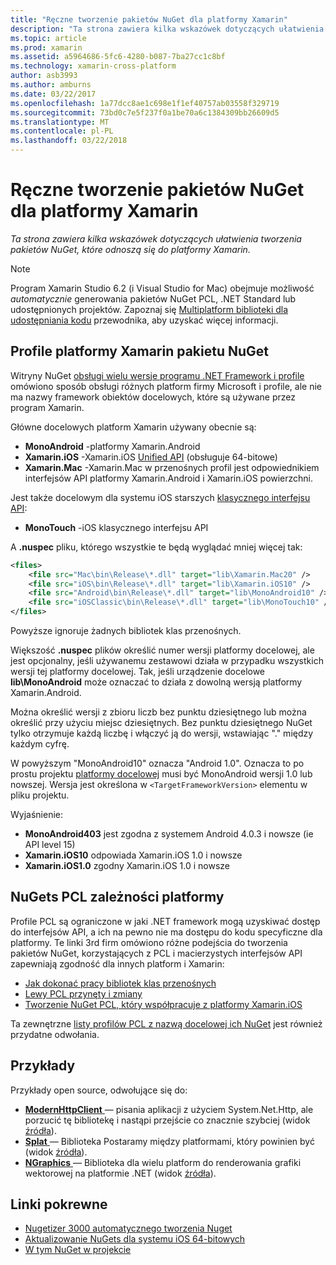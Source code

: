 ```yaml
---
title: "Ręczne tworzenie pakietów NuGet dla platformy Xamarin"
description: "Ta strona zawiera kilka wskazówek dotyczących ułatwienia tworzenia pakietów NuGet, które odnoszą się do platformy Xamarin."
ms.topic: article
ms.prod: xamarin
ms.assetid: a5964686-5fc6-4280-b087-7ba27cc1c8bf
ms.technology: xamarin-cross-platform
author: asb3993
ms.author: amburns
ms.date: 03/22/2017
ms.openlocfilehash: 1a77dcc8ae1c698e1f1ef40757ab03558f329719
ms.sourcegitcommit: 73bd0c7e5f237f0a1be70a6c1384309bb26609d5
ms.translationtype: MT
ms.contentlocale: pl-PL
ms.lasthandoff: 03/22/2018
---
```

# <a name="manually-creating-nuget-packages-for-xamarin"></a>Ręczne tworzenie pakietów NuGet dla platformy Xamarin

_Ta strona zawiera kilka wskazówek dotyczących ułatwienia tworzenia pakietów NuGet, które odnoszą się do platformy Xamarin._

> [!NOTE]
> Program Xamarin Studio 6.2 (i Visual Studio for Mac) obejmuje możliwość _automatycznie_ generowania pakietów NuGet PCL, .NET Standard lub udostępnionych projektów. Zapoznaj się [Multiplatform biblioteki dla udostępniania kodu](~/cross-platform/app-fundamentals/nuget-multiplatform-libraries/index.md) przewodnika, aby uzyskać więcej informacji.

## <a name="nuget-package-xamarin-profiles"></a>Profile platformy Xamarin pakietu NuGet

Witryny NuGet [obsługi wielu wersje programu .NET Framework i profile](https://docs.nuget.org/create/enforced-package-conventions) omówiono sposób obsługi różnych platform firmy Microsoft i profile, ale nie ma nazwy framework obiektów docelowych, które są używane przez program Xamarin.

Główne docelowych platform Xamarin używany obecnie są:

* **MonoAndroid** -platformy Xamarin.Android
* **Xamarin.iOS** -Xamarin.iOS [Unified API](~/cross-platform/macios/unified/index.md) (obsługuje 64-bitowe)
* **Xamarin.Mac** -Xamarin.Mac w przenośnych profil jest odpowiednikiem interfejsów API platformy Xamarin.Android i Xamarin.iOS powierzchni.

Jest także docelowym dla systemu iOS starszych [klasycznego interfejsu API](~/cross-platform/macios/unified/index.md):

* **MonoTouch** -iOS klasycznego interfejsu API

A **.nuspec** pliku, którego wszystkie te będą wyglądać mniej więcej tak:

```xml
<files>
    <file src="Mac\bin\Release\*.dll" target="lib\Xamarin.Mac20" />
    <file src="iOS\bin\Release\*.dll" target="lib\Xamarin.iOS10" />
    <file src="Android\bin\Release\*.dll" target="lib\MonoAndroid10" />
    <file src="iOSClassic\bin\Release\*.dll" target="lib\MonoTouch10" />
</files>
```

Powyższe ignoruje żadnych bibliotek klas przenośnych.

Większość **.nuspec** plików określić numer wersji platformy docelowej, ale jest opcjonalny, jeśli używanemu zestawowi działa w przypadku wszystkich wersji tej platformy docelowej. Tak, jeśli urządzenie docelowe **lib\MonoAndroid** może oznaczać to działa z dowolną wersją platformy Xamarin.Android.

Można określić wersji z zbioru liczb bez punktu dziesiętnego lub można określić przy użyciu miejsc dziesiętnych. Bez punktu dziesiętnego NuGet tylko otrzymuje każdą liczbę i włączyć ją do wersji, wstawiając "." między każdym cyfrę.

W powyższym "MonoAndroid10" oznacza "Android 1.0". Oznacza to po prostu projektu [platformy docelowej](~/android/app-fundamentals/android-api-levels.md) musi być MonoAndroid wersji 1.0 lub nowszej. Wersja jest określona w `<TargetFrameworkVersion>` elementu w pliku projektu.

Wyjaśnienie:

- **MonoAndroid403** jest zgodna z systemem Android 4.0.3 i nowsze (ie API level 15)
- **Xamarin.iOS10** odpowiada Xamarin.iOS 1.0 i nowsze
- **Xamarin.iOS1.0** zgodny Xamarin.iOS 1.0 i nowsze


## <a name="pcl-nugets-with-platform-dependencies"></a>NuGets PCL zależności platformy

Profile PCL są ograniczone w jaki .NET framework mogą uzyskiwać dostęp do interfejsów API, a ich na pewno nie ma dostępu do kodu specyficzne dla platformy. Te linki 3rd firm omówiono różne podejścia do tworzenia pakietów NuGet, korzystających z PCL i macierzystych interfejsów API zapewniają zgodność dla innych platform i Xamarin:

- [Jak dokonać pracy bibliotek klas przenośnych](http://blogs.msdn.com/b/dsplaisted/archive/2012/08/27/how-to-make-portable-class-libraries-work-for-you.aspx)
- [Lewy PCL przynęty i zmiany](http://log.paulbetts.org/the-bait-and-switch-pcl-trick/)
- [Tworzenie NuGet PCL, który współpracuje z platformy Xamarin.iOS](http://www.jimbobbennett.io/creating-a-nuget-pcl-that-works-with-xamarin-ios/)

Ta zewnętrzne [listy profilów PCL z nazwą docelowej ich NuGet](http://embed.plnkr.co/03ck2dCtnJogBKHJ9EjY) jest również przydatne odwołania.

## <a name="examples"></a>Przykłady

Przykłady open source, odwołujące się do:

- [**ModernHttpClient** ](https://www.nuget.org/packages/modernhttpclient/) — pisania aplikacji z użyciem System.Net.Http, ale porzucić tę bibliotekę i nastąpi przejście co znacznie szybciej (widok [źródła](https://github.com/paulcbetts/ModernHttpClient)).
- [**Splat** ](https://www.nuget.org/packages/Splat/) — Biblioteka Postaramy między platformami, który powinien być (widok [źródła](https://github.com/paulcbetts/Splat)).
- [**NGraphics** ](https://www.nuget.org/packages/NGraphics/) — Biblioteka dla wielu platform do renderowania grafiki wektorowej na platformie .NET (widok [źródła](https://github.com/praeclarum/NGraphics/blob/master/NGraphics.nuspec)).


## <a name="related-links"></a>Linki pokrewne

- [Nugetizer 3000 automatycznego tworzenia Nuget](~/cross-platform/app-fundamentals/nuget-multiplatform-libraries/index.md)
- [Aktualizowanie NuGets dla systemu iOS 64-bitowych](http://blog.xamarin.com/how-to-update-nuget-packages-for-64-bit/)
- [W tym NuGet w projekcie](/visualstudio/mac/nuget-walkthrough/index.md)
